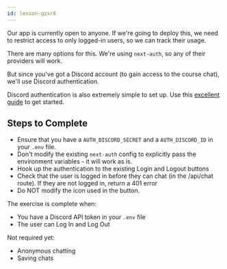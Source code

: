 ```yaml
---
id: lesson-gzxr6
---
```


Our app is currently open to anyone. If we're going to deploy this, we need to restrict access to only logged-in users, so we can track their usage.

There are many options for this. We're using `next-auth`, so any of their providers will work.

But since you've got a Discord account (to gain access to the course chat), we'll use Discord authentication.

Discord authentication is also extremely simple to set up. Use this [excellent guide](https://create.t3.gg/en/usage/first-steps#authentication) to get started.

## Steps to Complete

- Ensure that you have a `AUTH_DISCORD_SECRET` and a `AUTH_DISCORD_ID` in your `.env` file.
- Don't modify the existing `next-auth` config to explicitly pass the environment variables - it will work as is.
- Hook up the authentication to the existing Login and Logout buttons
- Check that the user is logged in before they can chat (in the /api/chat route). If they are not logged in, return a 401 error
- Do NOT modify the icon used in the button.

The exercise is complete when:

- You have a Discord API token in your `.env` file
- The user can Log In and Log Out

Not required yet:

- Anonymous chatting
- Saving chats
